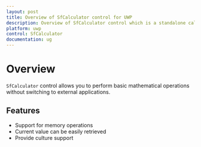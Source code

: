 ```yaml
---
layout: post
title: Overview of SfCalculator control for UWP
description: Overview of SfCalculator control which is a standalone calculator control that provide options to perform basic arithmetic operations.
platform: uwp
control: SfCalculator
documentation: ug
---
```


# Overview

`SfCalculator` control allows you to perform basic mathematical operations without switching to external applications.

## Features

* Support for memory operations
* Current value can be easily retrieved
* Provide culture support

